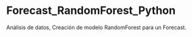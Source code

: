 # Forecast_RandomForest_Python
Análisis de datos, Creación de modelo RandomForest para un Forecast.
